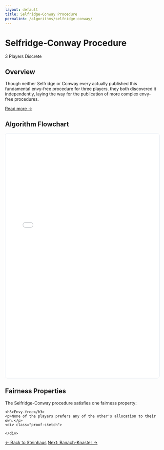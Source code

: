 ```yaml
---
layout: default
title: Selfridge-Conway Procedure
permalink: /algorithms/selfridge-conway/
---
```


<div class="algorithm-page">

  <!-- Algorithm Header Card -->
  <div class="algorithm-header-card">
    <div class="algorithm-header-content">
      <h1 class="algorithm-title">Selfridge-Conway Procedure</h1>
      <div class="algorithm-meta">
        <span class="meta-badge players-badge">3 Players</span>
        <span class="meta-badge complexity-badge">Discrete</span>
      </div>
    </div>
  </div>

  <!-- Overview -->
  <section class="content-block">
    <h2>Overview</h2>
    <p>Though neither Selfridge or Conway every actually published this fundamental envy-free procedure for three players, they both discovered it independently, laying the way for the publication of more complex envy-free procedures.</p>
    <a href="https://en.wikipedia.org/wiki/Selfridge%E2%80%93Conway_procedure" target="_blank" class="algorithm-link">Read more →</a>
  </section>

  <!-- Flowchart -->
  <section class="content-block">
  <h2>Algorithm Flowchart</h2>
  <div class="iframe-container">
    <iframe 
      src="{{ '/assets/flowcharts/selfridge-conway-procedure.html' | relative_url }}" 
      width="100%" 
      height="800" 
      frameborder="0"
      style="border: 1px solid #e2e8f0; border-radius: 8px;">
      <p>Your browser does not support iframes. <a href="{{ '/assets/flowcharts/selfridge-conway-procedure.html' | relative_url }}">View the flowchart directly</a>.</p>
    </iframe>
  </div>
</section>

  <!-- Fairness Properties -->
  <section class="content-block">
    <h2>Fairness Properties</h2>
    <p>The Selfridge-Conway procedure satisfies one fairness property:</p>

    <h3>Envy-free</h3>
    <p>None of the players prefers any of the other's allocation to their own.</p>
    <div class="proof-sketch">
      
    </div>
  </section>

  <!-- Navigation -->
  <footer class="algorithm-navigation">
    <a href="{{ '/algorithms/steinhaus-lone-divider/' | relative_url }}" class="nav-button secondary">← Back to Steinhaus</a>
    <a href="{{ '/algorithms/banach-knaster-last-diminisher/' | relative_url }}" class="nav-button primary">Next: Banach-Knaster →</a>
  </footer>

</div>